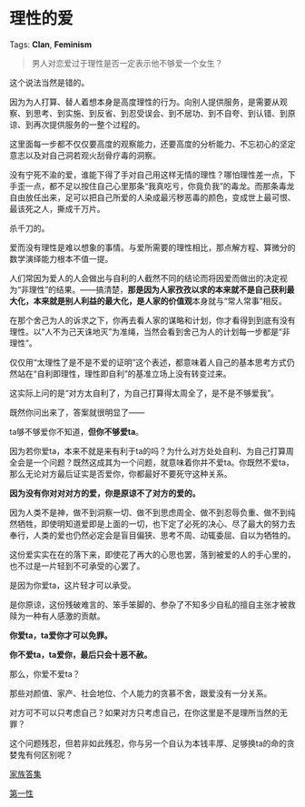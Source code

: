 # 理性的爱

Tags: **Clan**, **Feminism**

> 男人对恋爱过于理性是否一定表示他不够爱一个女生？



这个说法当然是错的。

因为为人打算、替人着想本身是高度理性的行为。向别人提供服务，是需要从观察、到思考、到实施、到反省、到忍受误会、到不居功、到不自夸、到认错、到原谅、到再次提供服务的一整个过程的。

这里面每一步都不仅仅要高度的观察能力，还要高度的分析能力、不忘初心的坚定意志以及对自己洞若观火刮骨疗毒的洞察。

没有宁死不渝的爱，谁能下得了手对自己用这样无情的理性？哪怕理性差一点，下手歪一点，都不足以按住自己心里那条“我真吃亏，你竟负我”的毒龙。而那条毒龙自由放任出来，足可以把自己所爱的人染成最污秽恶毒的颜色，变成世上最可恨、最该死之人，撕成千万片。

杀千刀的。

爱而没有理性是难以想象的事情。与爱所需要的理性相比，那点解方程、算微分的数学演绎能力根本不值一提。

人们常因为爱人的人会做出与自利的人截然不同的结论而将因爱而做出的决定视为“非理性”的结果。——搞清楚，**那是因为人家孜孜以求的本来就不是自己获利最大化，本来就是别人利益的最大化，**是人家的**价值观**本身就与“常人常事”相反。

在那个舍己为人的诉求之下，你再去看人家的谋略和计划，你才看得到到底有没有理性。以“人不为己天诛地灭”为准绳，当然会看到舍己为人的计划每一步都是“非理性”。

仅仅用“太理性了是不是不爱的证明”这个表述，都意味着人自己的基本思考方式仍然站在“自利即理性，理性即自利”的基准立场上没有转变过来。

这实际上问的是“对方太自利了，为自己打算得太周全了，是不是不够爱我”。

既然你问出来了，答案就很明显了——

ta够不够爱你不知道，**但你不够爱ta**。

因为若你爱ta，本来不就是来有利于ta的吗？为什么对方处处自利、为自己打算周全会是一个问题？既然这成其为一个问题，就意味着你并不爱ta。你既然不爱ta，那么无论对方最后证实是否爱你，你都最好不要死守这种关系。

**因为没有你对对对方的爱，你是原谅不了对方的爱的。**

因为人类不是神，做不到洞察一切、做不到思虑周全、做不到忍辱负重、做不到纯然牺牲，即使明知道爱即是上面的一切，也下定了必死的决心、尽了最大的努力去奉行，人类的爱也仍然必定会是盲目偏狭、思考不周、动辄委屈、自以为牺牲的。

这份爱实实在在的落下来，即使花了再大的心思也罢，落到被爱的人的手心里的，也不过是一片轻到不可承受的心罢了。

是因为你爱ta，这片轻才可以承受。

是你原谅，这份残破难言的、笨手笨脚的、参杂了不知多少自私的擅自主张才被救赎为一种有人感激的贡献。

**你爱ta，ta爱你才可以免罪。**

**你不爱ta，ta爱你，最后只会十恶不赦。**

那么，你爱不爱ta？

那些对颜值、家产、社会地位、个人能力的贪慕不舍，跟爱没有一分关系。

对方可不可以只考虑自己？如果对方只考虑自己，在你这里是不是理所当然的无罪？

这个问题残忍，但若非如此残忍，你与另一个自认为本钱丰厚、足够换ta的命的贪婪鬼有何区别呢？

[家族答集](https://zhihu.com/collection/378738313)  


[第一性](https://zhihu.com/collection/369876193)

